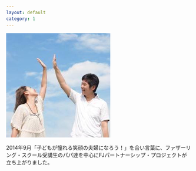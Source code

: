 ```yaml
---
layout: default
category: 1
---
```


![パートナーシップ](images/main_image.jpg)

2014年9月「子どもが憧れる笑顔の夫婦になろう！」を合い言葉に、ファザーリング・スクール受講生のパパ達を中心にFJパートナーシップ・プロジェクトが立ち上がりました。
